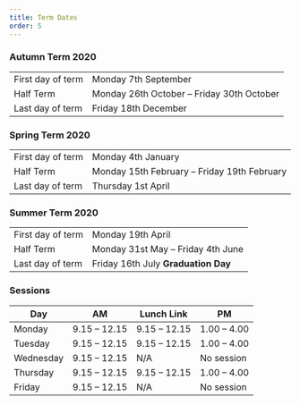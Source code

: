 ```yaml
---
title: Term Dates
order: 5
---
```


### Autumn Term 2020

|                   |                                           |
| ----------------- | ----------------------------------------- |
| First day of term | Monday 7th September                      |
| Half Term         | Monday 26th October – Friday 30th October |
| Last day of term  | Friday 18th December                      |

### Spring Term 2020

|                   |                                             |
| ----------------- | ------------------------------------------- |
| First day of term | Monday 4th January                          |
| Half Term         | Monday 15th February – Friday 19th February |
| Last day of term  | Thursday 1st April                          |

### Summer Term 2020

|  |                                  |
| ----------------- | ----------------------------------- |
| First day of term | Monday 19th April                   |
| Half Term         | Monday 31st May – Friday 4th June   |
| Last day of term  | Friday 16th July **Graduation Day** |

### Sessions

| Day       | AM           | Lunch Link   | PM          |
| --------- | ------------ | ------------ | ----------- |
| Monday    | 9.15 – 12.15 | 9.15 – 12.15 | 1.00 – 4.00 |
| Tuesday   | 9.15 – 12.15 | 9.15 – 12.15 | 1.00 – 4.00 |
| Wednesday | 9.15 – 12.15 | N/A          | No session  |
| Thursday  | 9.15 – 12.15 | 9.15 – 12.15 | 1.00 – 4.00 |
| Friday    | 9.15 – 12.15 | N/A          | No session  |
